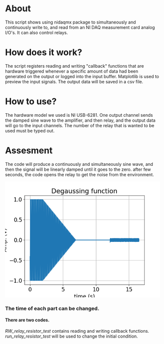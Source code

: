 # About
This script shows using nidaqmx package to simultaneously and continuously write to, and read from an NI DAQ measurement card analog I/O's. It can also control relays.

# How does it work?
The script registers reading and writing "callback" functions that are hardware triggered whenever a specific amount of data had been generated on the output or logged into the input buffer. Matplotlib is used to preview the input signals. The output data will be saved in a csv file.

# How to use?
The hardware model we used is NI USB-6281. One output channel sends the damped sine wave to the amplifier, and then relay, and the output data will go to the input channels. The number of the relay that is wanted to be used must be typed out.

# Assesment
The code will produce a continuously and simultaneously sine wave, and then the signal will be linearly damped until it goes to the zero. after few seconds, the code opens the relay to get the noise from the environment.

![Alt text](https://raw.githubusercontent.com/mlavvaf/NIDAQ_damped_signal/main/Figure_1.png)

### The time of each part can be changed.

#### There are two codes. 
*RW_relay_resistor_test* contains reading and writing callback functions.
*run_relay_resistor_test* will be used to change the initial condition.
